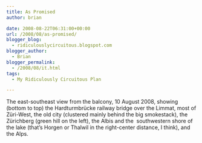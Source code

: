```yaml
---
title: As Promised
author: brian

date: 2008-08-22T06:31:00+00:00
url: /2008/08/as-promised/
blogger_blog:
  - ridiculouslycircuitous.blogspot.com
blogger_author:
  - Brian
blogger_permalink:
  - /2008/08/it.html
tags:
  - My Ridiculously Circuitous Plan

---
```

[<img src="http://4.bp.blogspot.com/_1bayJx4ovbY/SK56H_QwKaI/AAAAAAAAABg/5TE6QwNz_hE/s400/IMG_1128.jpg" border="0" alt="" />][1]  
The east-southeast view from the balcony, 10 August 2008, showing (bottom to top) the Hardturmbrücke railway bridge over the Limmat, most of Züri-West, the old city (clustered mainly behind the big smokestack), the Zürichberg (green hill on the left), the Albis and the  southwestern shore of the lake (that&#8217;s Horgen or Thalwil in the right-center distance, I think), and the Alps.

 [1]: http://4.bp.blogspot.com/_1bayJx4ovbY/SK56H_QwKaI/AAAAAAAAABg/5TE6QwNz_hE/s1600-h/IMG_1128.jpg